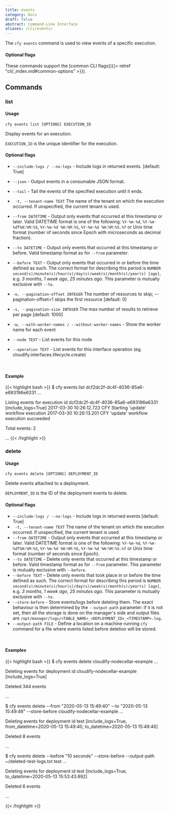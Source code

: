 ```yaml
---
title: events
category: Docs
draft: false
abstract: Command-Line Interface
aliases: /cli/events/
---
```


The `cfy events` command is used to view events of a specific execution.

#### Optional flags
These commands support the [common CLI flags]({{< relref "cli/_index.md#common-options" >}}).


## Commands

### list

#### Usage
`cfy events list [OPTIONS] EXECUTION_ID`

Display events for an execution.

`EXECUTION_ID` is the unique identifier for the execution.


#### Optional flags


*  `--include-logs / --no-logs` -
						Include logs in returned events. [default: True]
*  `--json` -           Output events in a consumable JSON format.
*  `--tail` -           Tail the events of the specified execution until
                      	it ends.
*  ` -t, --tenant-name TEXT`      The name of the tenant on which the execution occurred. If unspecified, the current tenant is used.
*  `--from DATETIME` -  Output only events that occurred at this timestamp or later.  Valid DATETIME format is one of the following:
                        `%Y-%m-%d`, `%Y-%m-%dT%H:%M:%S`, `%Y-%m-%d %H:%M:%S`, `%Y-%m-%d %H:%M:%S.%f` or Unix time format (number
                        of seconds since Epoch with microseconds as decimal fraction).
*  `--to DATETIME` -    Output only events that occurred at this timestamp or before.  Valid timestamp format as for `--from` parameter.
*  `--before TEXT` -    Output only events that occurred in or before the time defined as such.  The correct format for describing
                        this period is `NUMBER second(s)/minute(s)/hour(s)/day(s)/week(s)/month(s)/year(s) [ago]`, e.g. _3 months_,
                        _1 week ago_, _25 minutes ago_.  This parameter is mutually exclusive with `--to`.
*  `-o, --pagination-offset INTEGER`       The number of resources to skip;
                                  --pagination-offset=1 skips the first resource [default: 0]

*  `-s, --pagination-size INTEGER`       The max number of results to retrieve per page [default: 1000]
*  `-w, --with-worker-names / --without-worker-names` - Show the worker name for each event
* `--node TEXT` - List events for this node
* `--operation TEXT` - List events for this interface operation (eg. cloudify.interfaces.lifecycle.create)


&nbsp;
#### Example
{{< highlight  bash  >}}
$ cfy events list dcf2dc2f-dc4f-4036-85a6-e693196e6331
...

Listing events for execution id dcf2dc2f-dc4f-4036-85a6-e693196e6331 [include_logs=True]
2017-03-30 10:26:12.723  CFY <cloudify-nodecellar-example> Starting 'update' workflow execution
2017-03-30 10:26:13.201  CFY <cloudify-nodecellar-example> 'update' workflow execution succeeded

Total events: 2

...
{{< /highlight >}}

### delete

#### Usage
`cfy events delete [OPTIONS] DEPLOYMENT_ID`

Delete events attached to a deployment.

`DEPLOYMENT_ID` is the ID of the deployment events to delete.

#### Optional flags

*  `--include-logs / --no-logs` -
						Include logs in returned events [default: True]
*  ` -t, --tenant-name TEXT`      The name of the tenant on which the execution occurred. If unspecified, the current tenant is used.
*  `--from DATETIME` -  Output only events that occurred at this timestamp or later.  Valid DATETIME format is one of the following:
                        `%Y-%m-%d`, `%Y-%m-%dT%H:%M:%S`, `%Y-%m-%d %H:%M:%S`, `%Y-%m-%d %H:%M:%S.%f` or Unix time format (number
                        of seconds since Epoch).
*  `--to DATETIME` -    Delete only events that occurred at this timestamp or before.  Valid timestamp format as for `--from` parameter.
                        This parameter is mutually exclusive with `--before`.
*  `--before TEXT` -    Delete only events that took place in or before the time defined as such.  The correct format for describing
                        this period is `NUMBER second(s)/minute(s)/hour(s)/day(s)/week(s)/month(s)/year(s) [ago]`, e.g. _3 months_,
                        _1 week ago_, _25 minutes ago_.  This parameter is mutually exclusive with `--to`.
*  `--store-before` -   Store events/logs before deleting them.  The exact behaviour is then determined by the `--output-path` parameter:
                        if it is not set, then all the storage is done on the manager's side and output files are
                        `/opt/manager/logs/<TABLE_NAME>_<DEPLOYMENT_ID>_<TIMESTAMP>.log`.
*  `--output-path FILE` - Define a location on a machine running `cfy` command for a file where events listed before deletion will be stored.

&nbsp;
#### Examples

{{< highlight  bash  >}}
$ cfy events delete cloudify-nodecellar-example
...

Deleting events for deployment id cloudify-nodecellar-example [include_logs=True]

Deleted 344 events

...

$ cfy events delete --from "2020-05-13 15:49:40" --to "2020-05-13 15:49:46" --store-before cloudify-nodecellar-example
...

Deleting events for deployment id test [include_logs=True, from_datetime=2020-05-13 15:49:40, to_datetime=2020-05-13 15:49:46]

Deleted 8 events

...

$ cfy events delete --before "10 seconds" --store-before --output-path ~/deleted-test-logs.txt test
...

Deleting events for deployment id test [include_logs=True, to_datetime=2020-05-13 15:53:43.892]

Deleted 6 events

...

{{< /highlight >}}
